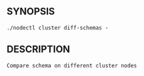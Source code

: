 ## SYNOPSIS
    ./nodectl cluster diff-schemas -
 
## DESCRIPTION
    Compare schema on different cluster nodes

